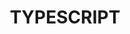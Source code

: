 ---
layout  : tools
title   : TYPESCRIPT
summary : Utilisation de typescript via Ionic et le framework Angular.
image: /assets/images/icon/typescript.png
category : langage
level: 65
public  : true
parent  : false
---